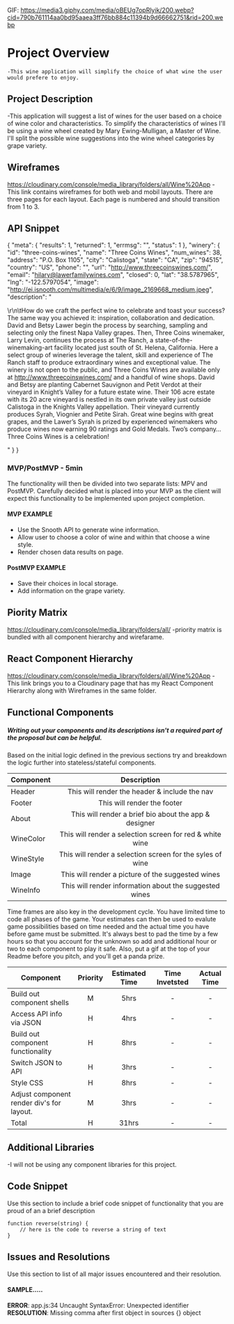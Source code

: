 
GIF: https://media3.giphy.com/media/oBEUg7opRlyik/200.webp?cid=790b761114aa0bd95aaea3ff76bb884c11394b9d66662751&rid=200.webp

# Project Overview
	-This wine application will simplify the choice of what wine the user would prefere to enjoy.

## Project Description

<!-- Use this section to describe your final project and perhaps any links to relevant sites that help convey the concept and\or functionality. -->

-This application will suggest a list of wines for the user based on a choice of wine color and characteristics.  To simplify the characteristics of wines I'll be using a wine wheel created by Mary Ewing-Mulligan, a Master of Wine.  I'll split the possible wine suggestions into the wine wheel categories by grape variety. 

## Wireframes

<!-- Upload images of wireframe to cloudinary and add the link here with a description of the specific wireframe. -->

https://cloudinary.com/console/media_library/folders/all/Wine%20App
-This link contains wireframes for both web and mobil layouts.  There are three pages for each layout. Each page is numbered and should transition from 1 to 3.

## API Snippet


<!-- Paste a snippet from your API here that shows the shape of the data -->

{
    "meta": {
        "results": 1,
        "returned": 1,
        "errmsg": "",
        "status": 1
    },
    "winery": {
        "id": "three-coins-wines",
        "name": "Three Coins Wines",
        "num_wines": 38,
        "address": "P.O. Box 1105",
        "city": "Calistoga",
        "state": "CA",
        "zip": "94515",
        "country": "US",
        "phone": "",
        "url": "http://www.threecoinswines.com/",
        "email": "hilary@lawerfamilywines.com",
        "closed": 0,
        "lat": "38.5787965",
        "lng": "-122.5797054",
        "image": "http://ei.isnooth.com/multimedia/e/6/9/image_2169668_medium.jpeg",
        "description": "<p>\r\n\tHow do we craft the perfect wine to celebrate and toast your success? The same way you achieved it: inspiration, collaboration and dedication. David and Betsy Lawer begin the process by searching, sampling and selecting only the finest Napa Valley grapes. Then, Three Coins winemaker, Larry Levin, continues the process at The Ranch, a state-of-the-winemaking-art facility located just south of St. Helena, California. Here a select group of wineries leverage the talent, skill and experience of The Ranch staff to produce extraordinary wines and exceptional value. The winery is not open to the public, and Three Coins Wines are available only at http://www.threecoinswines.com/ and a handful of wine shops. David and Betsy are planting Cabernet Sauvignon and Petit Verdot at their vineyard in Knight&rsquo;s Valley for a future estate wine. Their 106 acre estate with its 20 acre vineyard is nestled in its own private valley just outside Calistoga in the Knights Valley appellation. Their vineyard currently produces Syrah, Viognier and Petite Sirah. Great wine begins with great grapes, and the Lawer&rsquo;s Syrah is prized by experienced winemakers who produce wines now earning 90 ratings and Gold Medals. Two&rsquo;s company&hellip; Three Coins Wines is a celebration!</p>"
    }
}

### MVP/PostMVP - 5min

The functionality will then be divided into two separate lists: MPV and PostMVP.  Carefully decided what is placed into your MVP as the client will expect this functionality to be implemented upon project completion.  

#### MVP EXAMPLE
- Use the Snooth API to generate wine information.
- Allow user to choose a color of wine and within that choose a wine style.
- Render chosen data results on page.

#### PostMVP EXAMPLE
- Save their choices in local storage.
- Add information on the grape variety.

## Piority Matrix

https://cloudinary.com/console/media_library/folders/all/
-priority matrix is bundled with all component hierarchy and wirefarame.

## React Component Hierarchy

<!-- Define the React components and the architectural design of your app. -->

https://cloudinary.com/console/media_library/folders/all/Wine%20App
-This link brings you to a Cloudinary page that has my React Component Hierarchy along with Wireframes in the same folder.

## Functional Components
##### Writing out your components and its descriptions isn't a required part of the proposal but can be helpful.

Based on the initial logic defined in the previous sections try and breakdown the logic further into stateless/stateful components. 

| Component | Description | 
| --- | :---: |  
| Header | This will render the header & include the nav | 
| Footer | This will render the footer | 
| About | This will render a brief bio about the app & designer | 
| WineColor | This will render a selection screen for red & white wine | 
| WineStyle | This will render a selection screen for the syles of wine | 
| Image | This will render a picture of the suggested wines | 
| WineInfo | This will render information about the suggested wines | 


Time frames are also key in the development cycle.  You have limited time to code all phases of the game.  Your estimates can then be used to evalute game possibilities based on time needed and the actual time you have before game must be submitted. It's always best to pad the time by a few hours so that you account for the unknown so add and additional hour or two to each component to play it safe. Also, put a gif at the top of your Readme before you pitch, and you'll get a panda prize.

| Component | Priority | Estimated Time | Time Invetsted | Actual Time |
| --- | :---: |  :---: | :---: | :---: |
| Build out component shells | M | 5hrs| - | - |
| Access API info via JSON | H | 4hrs|- |- |
| Build out component functionality | H | 8hrs|- |- |
| Switch JSON to API | H | 3hrs|- |- |
| Style CSS | H | 8hrs|- |- |
| Adjust component render div's for layout. | M | 3hrs|- |- |
| Total | H | 31hrs| - | - |


## Additional Libraries
 <!-- Use this section to list all supporting libraries and thier role in the project.  -->
 -I will not be using any component libraries for this project.

## Code Snippet

Use this section to include a brief code snippet of functionality that you are proud of an a brief description  

```
function reverse(string) {
	// here is the code to reverse a string of text
}
```

## Issues and Resolutions
 Use this section to list of all major issues encountered and their resolution.

#### SAMPLE.....
**ERROR**: app.js:34 Uncaught SyntaxError: Unexpected identifier                                
**RESOLUTION**: Missing comma after first object in sources {} object
